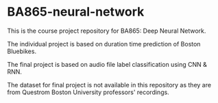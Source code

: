# BA865-neural-network
This is the course project repository for BA865: Deep Neural Network.

The individual project is based on duration time prediction of Boston Bluebikes.

The final project is based on audio file label classification using CNN & RNN.

The dataset for final project is not available in this repository as they are from Questrom Boston University professors' recordings.
